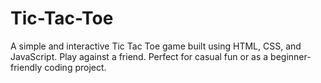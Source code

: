 # Tic-Tac-Toe
A simple and interactive Tic Tac Toe game built using HTML, CSS, and JavaScript. Play against a friend. Perfect for casual fun or as a beginner-friendly coding project. 
